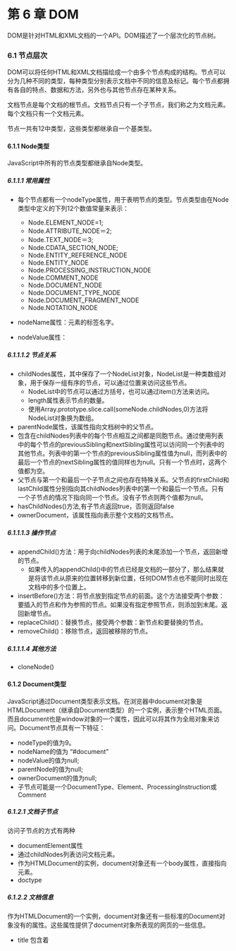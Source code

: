 第 6 章 DOM
==============================


DOM是针对HTML和XML文档的一个API。DOM描述了一个层次化的节点树。

### 6.1 节点层次

DOM可以将任何HTML和XML文档描绘成一个由多个节点构成的结构。节点可以分为几种不同的类型，每种类型分别表示文档中不同的信息及标记。每个节点都拥有各自的特点、数据和方法，另外也与其他节点存在某种关系。

文档节点是每个文档的根节点。文档节点只有一个子节点，我们称之为文档元素。每个文档只有一个文档元素。

节点一共有12中类型，这些类型都继承自一个基类型。

#### 6.1.1 Node类型

JavaScript中所有的节点类型都继承自Node类型。

##### 6.1.1.1 常用属性

* 每个节点都有一个nodeType属性，用于表明节点的类型。节点类型由在Node类型中定义的下列12个数值常量来表示：

  * Node.ELEMENT_NODE=1;
  * Node.ATTRIBUTE_NODE＝2;
  * Node.TEXT_NODE＝3;
  * Node.CDATA_SECTION_NODE;
  * Node.ENTITY_REFERENCE_NODE
  * Node.ENTITY_NODE
  * Node.PROCESSING_INSTRUCTION_NODE
  * Node.COMMENT_NODE
  * Node.DOCUMENT_NODE
  * Node.DOCUMENT_TYPE_NODE
  * Node.DOCUMENT_FRAGMENT_NODE
  * Node.NOTATION_NODE

* nodeName属性：元素的标签名字。
* nodeValue属性：

##### 6.1.1.1.2 节点关系

* childNodes属性，其中保存了一个NodeList对象，NodeList是一种类数组对象，用于保存一组有序的节点，可以通过位置来访问这些节点。
   * NodeList中的节点可以通过方括号，也可以通过item()方法来访问。
   * length属性表示节点的数量。
   * 使用Array.prototype.slice.call(someNode.childNodes,0)方法将NodeList对象换为数组。
* parentNode属性，该属性指向文档树中的父节点。
* 包含在childNodes列表中的每个节点相互之间都是同胞节点。通过使用列表中的每个节点的previousSibling和nextSibling属性可以访问同一个列表中的其他节点。列表中的第一个节点的previousSibling属性值为null，而列表中的最后一个节点的nextSibling属性的值同样也为null。只有一个节点时，这两个值都为空。
* 父节点与第一个和最后一个子节点之间也存在特殊关系。父节点的firstChild和lastChild属性分别指向其childNodes列表中的第一个和最后一个节点。只有一个子节点的情况下指向同一个节点。没有子节点则两个值都为null。
* hasChildNodes()方法,有子节点返回true，否则返回false
* ownerDocument，该属性指向表示整个文档的文档节点。

##### 6.1.1.1.3 操作节点

* appendChild()方法：用于向childNodes列表的末尾添加一个节点，返回新增的节点。
   * 如果传入的appendChild()中的节点已经是文档的一部分了，那么结果就是将该节点从原来的位置转移到新位置，任何DOM节点也不能同时出现在文档中的多个位置上。
* insertBefore()方法：将节点放到指定节点的前面。这个方法接受两个参数：要插入的节点和作为参照的节点。如果没有指定参照节点，则添加到末尾。返回新增节点。
* replaceChild()：替换节点，接受两个参数：新节点和要替换的节点。
* removeChild()：移除节点，返回被移除的节点。

##### 6.1.1.1.4 其他方法

* cloneNode()

#### 6.1.2 Document类型

JavaScript通过Document类型表示文档。在浏览器中document对象是HTMLDocument（继承自Document类型）的一个实例，表示整个HTML页面。而且document也是window对象的一个属性，因此可以将其作为全局对象来访问。Document节点具有一下特征：

* nodeType的值为9。
* nodeName的值为 “#document”
* nodeValue的值为null;
* parentNode的值为null;
* ownerDocument的值为null;
* 子节点可能是一个DocumentType、Element、ProcessingInstruction或Comment

##### 6.1.2.1 文档子节点

访问子节点的方式有两种

* documentElement属性
* 通过childNodes列表访问文档元素。
* 作为HTMLDocument的实例，document对象还有一个body属性，直接指向<body>元素。
* doctype

##### 6.1.2.2 文档信息

作为HTMLDocument的一个实例，document对象还有一些标准的Document对象没有的属性。这些属性提供了document对象所表现的网页的一些信息。

* title 包含着<title>元素中的文本。
* 修改title属性的值不会改变<title>元素。
* URL属性：包含页面完整的URL
* domain属性中包含页面的域名
* referrer属性中则保存着链接到当前页面的那个页面的url

##### 6.1.2.3 查找元素

* getElementById():根据ID获取元素，如果页面中多个元素的ID值相同，只返回文档中第一次出现的元素。
* getElementsByTagName():根据标签名，返回包含零或多个元素的NodeList。在HMLTDocument中，这个方法会返回一个HTMLCollection对象，该对象与NodeList非常类似。HTMLCollection对象还有一个方法，叫做namedItem()








   



